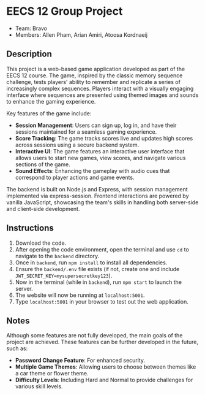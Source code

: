 # EECS 12 Group Project  
* Team: Bravo
* Members: Allen Pham, Arian Amiri, Atoosa Kordnaeij  

## Description
This project is a web-based game application developed as part of the EECS 12 course. The game, inspired by the classic memory sequence challenge, tests players' ability to remember and replicate a series of increasingly complex sequences. Players interact with a visually engaging interface where sequences are presented using themed images and sounds to enhance the gaming experience.

Key features of the game include:
- **Session Management**: Users can sign up, log in, and have their sessions maintained for a seamless gaming experience.
- **Score Tracking**: The game tracks scores live and updates high scores across sessions using a secure backend system.
- **Interactive UI**: The game features an interactive user interface that allows users to start new games, view scores, and navigate various sections of the game.
- **Sound Effects**: Enhancing the gameplay with audio cues that correspond to player actions and game events.

The backend is built on Node.js and Express, with session management implemented via express-session. Frontend interactions are powered by vanilla JavaScript, showcasing the team's skills in handling both server-side and client-side development.

## Instructions
1. Download the code.
2. After opening the code environment, open the terminal and use `cd` to navigate to the `backend` directory.
3. Once in `backend`, run `npm install` to install all dependencies.
4. Ensure the `backend/.env` file exists (if not, create one and include `JWT_SECRET_KEY=mysupersecretkey123`).
5. Now in the terminal (while in `backend`), run `npm start` to launch the server.
6. The website will now be running at `localhost:5001`.
7. Type `localhost:5001` in your browser to test out the web application.

## Notes
Although some features are not fully developed, the main goals of the project are achieved. These features can be further developed in the future, such as:
- **Password Change Feature**: For enhanced security.
- **Multiple Game Themes**: Allowing users to choose between themes like a car theme or flower theme.
- **Difficulty Levels**: Including Hard and Normal to provide challenges for various skill levels.
